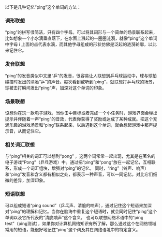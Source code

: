 以下是几种记忆“ping”这个单词的方法：

### 词形联想
“ping”的拼写很简洁，只有四个字母。可以将其词形与一个简单的场景联系起来，比如想象一个小水滴垂直落下，在水面上溅起的一圈圈涟漪，就像“ping”这个单词中字母 i 上面的点代表水滴，而其他字母组成的形状仿佛是泛起的涟漪轮廓，以此来记住它。

### 发音联想
“ping”的发音类似中文里“乒”的发音，很容易让人联想到乒乓球运动中，球与球拍碰撞时发出的清脆“乒”的声音。每次看到或听到“ping”，就联想打乒乓球的场景，球被击打瞬间发出“ping”声，加深对这个单词的印象。

### 场景联想
设想你在玩一款电子游戏，当你击中目标或者完成一个小任务时，游戏界面会弹出提示并伴随着一声“ping”的音效，代表你获得了奖励或达成了某种成就。把这个充满乐趣的游戏场景和“ping”联系起来，以后遇到这个单词，就会想起游戏中那声提示音，从而记住它。

### 相关词汇联想
与“ping”相关的词汇可以想到“pong” ，这两个词常常一起出现，尤其是在著名的电子游戏“Pong”（乒乓游戏）中。通过把“ping”和“pong”放在一起记忆，互相联系，形成一个词汇组块，增强对“ping”的记忆。 同时，“ring”（铃声、响声）和“ping”发音和含义都有相似之处，都表示一种声音，可以一同记忆，对比它们细微的差异，加深印象。

### 短语联想
可以组成短语“ping sound”（乒乓声、清脆的响声），通过记住这个短语来加深对“ping”的理解和记忆。当你在脑海中重复这个短语时，就会同时记住“ping”这个单词以及它所代表的“清脆响声”这个含义。 也可以联想网络术语中的“ping test”（ping测试），如果你对计算机网络知识有所了解，那么通过这个在网络领域常用的短语，能很好地记住“ping”这个词及其在网络语境中的特定含义。 